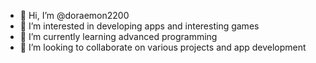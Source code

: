 - 👋 Hi, I’m @doraemon2200
- 👀 I’m interested in developing apps and interesting games
- 🌱 I’m currently learning advanced programming
- 💞️ I’m looking to collaborate on various projects and app development

<!---
doraemon2200/doraemon2200 is a ✨ special ✨ repository because its `README.md` (this file) appears on your GitHub profile.
You can click the Preview link to take a look at your changes.
--->
